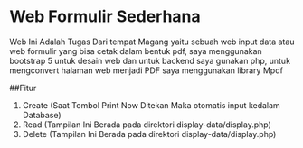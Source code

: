 # Web Formulir Sederhana
Web Ini Adalah Tugas Dari tempat Magang yaitu sebuah web input data atau web formulir yang bisa cetak dalam bentuk pdf, saya menggunakan bootstrap 5 untuk desain web dan untuk backend saya gunakan php, untuk mengconvert halaman web menjadi PDF saya menggunakan library Mpdf 

##Fitur
1. Create (Saat Tombol Print Now Ditekan Maka otomatis input kedalam Database)
2. Read   (Tampilan Ini Berada pada direktori display-data/display.php) 
3. Delete (Tampilan Ini Berada pada direktori display-data/display.php) 
